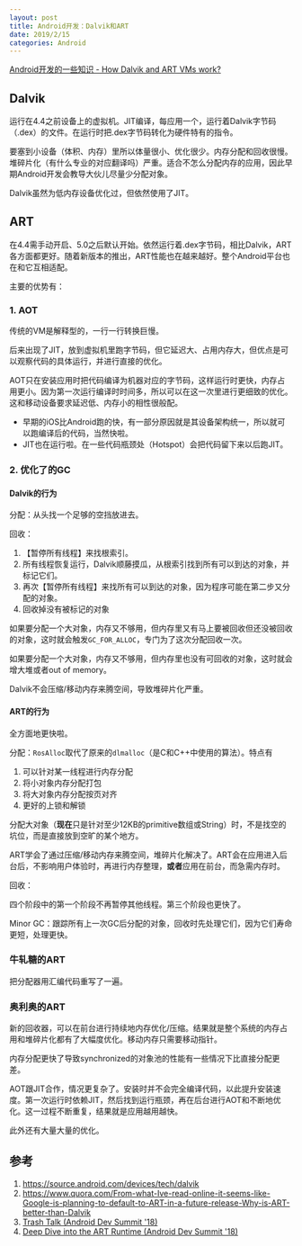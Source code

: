 ```yaml
---
layout: post
title: Android开发：Dalvik和ART
date: 2019/2/15
categories: Android
---
```


[Android开发的一些知识 - How Dalvik and ART VMs work?](https://aprildown.xyz/2018/12/31/android-requirements/)

<!--more-->

## Dalvik

运行在4.4之前设备上的虚拟机。JIT编译，每应用一个，运行着Dalvik字节码（.dex）的文件。在运行时把.dex字节码转化为硬件特有的指令。

要塞到小设备（体积、内存）里所以体量很小、优化很少。内存分配和回收很慢。堆碎片化（有什么专业的对应翻译吗）严重。适合不怎么分配内存的应用，因此早期Android开发会教导大伙儿尽量少分配对象。

Dalvik虽然为低内存设备优化过，但依然使用了JIT。

## ART

在4.4需手动开启、5.0之后默认开始。依然运行着.dex字节码，相比Dalvik，ART各方面都更好。随着新版本的推出，ART性能也在越来越好。整个Android平台也在和它互相适配。

主要的优势有：

### 1. AOT

传统的VM是解释型的，一行一行转换巨慢。

后来出现了JIT，放到虚拟机里跑字节码，但它延迟大、占用内存大，但优点是可以观察代码的具体运行，并进行直接的优化。

AOT只在安装应用时把代码编译为机器对应的字节码，这样运行时更快，内存占用更小。因为第一次运行编译时时间多，所以可以在这一次里进行更细致的优化。这和移动设备要求延迟低、内存小的相性很般配。

- 早期的iOS比Android跑的快，有一部分原因就是其设备架构统一，所以就可以跑编译后的代码，当然快啦。
- JIT也在运行啦。在一些代码瓶颈处（Hotspot）会把代码留下来以后跑JIT。

### 2. 优化了的GC

#### Dalvik的行为

分配：从头找一个足够的空挡放进去。

回收：

1. 【暂停所有线程】来找根索引。
1. 所有线程恢复运行，Dalvik顺藤摸瓜，从根索引找到所有可以到达的对象，并标记它们。
1. 再次【暂停所有线程】来找所有可以到达的对象，因为程序可能在第二步又分配的对象。
1. 回收掉没有被标记的对象

如果要分配一个大对象，内存又不够用，但内存里又有马上要被回收但还没被回收的对象，这时就会触发`GC_FOR_ALLOC`，专门为了这次分配回收一次。

如果要分配一个大对象，内存又不够用，但内存里也没有可回收的对象，这时就会增大堆或者out of memory。

Dalvik不会压缩/移动内存来腾空间，导致堆碎片化严重。

#### ART的行为

全方面地更快啦。

分配：`RosAlloc`取代了原来的`dlmalloc`（是C和C++中使用的算法）。特点有

1. 可以针对某一线程进行内存分配
1. 将小对象内存分配打包
1. 将大对象内存分配按页对齐
1. 更好的上锁和解锁

分配大对象（**现在**只是针对至少12KB的primitive数组或String）时，不是找空的坑位，而是直接放到空旷的某个地方。

ART学会了通过压缩/移动内存来腾空间，堆碎片化解决了。ART会在应用进入后台后，不影响用户体验时，再进行内存整理，**或者**应用在前台，而急需内存时。

回收：

四个阶段中的第一个阶段不再暂停其他线程。第三个阶段也更快了。

Minor GC：跟踪所有上一次GC后分配的对象，回收时先处理它们，因为它们寿命更短，处理更快。

### 牛轧糖的ART

把分配器用汇编代码重写了一遍。

### 奥利奥的ART

新的回收器，可以在前台进行持续地内存优化/压缩。结果就是整个系统的内存占用和堆碎片化都有了大幅度优化。移动内存只需要移动指针。

内存分配更快了导致synchronized的对象池的性能有一些情况下比直接分配更差。

AOT跟JIT合作，情况更复杂了。安装时并不会完全编译代码，以此提升安装速度。第一次运行时依赖JIT，然后找到运行瓶颈，再在后台进行AOT和不断地优化。这一过程不断重复，结果就是应用越用越快。

此外还有大量大量的优化。

## 参考

1. https://source.android.com/devices/tech/dalvik
1. https://www.quora.com/From-what-Ive-read-online-it-seems-like-Google-is-planning-to-default-to-ART-in-a-future-release-Why-is-ART-better-than-Dalvik
1. [Trash Talk (Android Dev Summit '18)](https://www.youtube.com/watch?v=Zc4JP8kNGmQ)
1. [Deep Dive into the ART Runtime (Android Dev Summit '18)](https://www.youtube.com/watch?v=vU7Rhcl9x5o)

